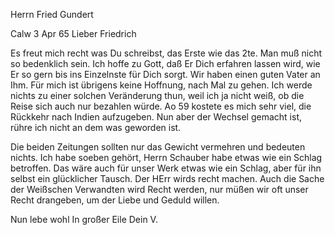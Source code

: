 Herrn Fried Gundert

 Calw 3 Apr 65
Lieber Friedrich

Es freut mich recht was Du schreibst, das Erste wie das 2te. Man muß nicht so bedenklich sein. Ich hoffe zu Gott, daß Er Dich erfahren lassen wird, wie Er so gern bis ins Einzelnste für Dich sorgt. Wir haben einen guten Vater an Ihm. Für mich ist übrigens keine Hoffnung, nach Mal zu gehen. Ich werde nichts zu einer solchen Veränderung thun, weil ich ja nicht weiß, ob die Reise sich auch nur bezahlen würde. Ao 59 kostete es mich sehr viel, die Rückkehr nach Indien aufzugeben. Nun aber der Wechsel gemacht ist, rühre ich nicht an dem was geworden ist.

Die beiden Zeitungen sollten nur das Gewicht vermehren und bedeuten nichts. 
Ich habe soeben gehört, Herrn Schauber habe etwas wie ein Schlag betroffen. Das wäre auch für unser Werk etwas wie ein Schlag, aber für ihn selbst ein glücklicher Tausch. Der HErr wirds recht machen. Auch die Sache der Weißschen Verwandten wird Recht werden, nur müßen wir oft unser Recht drangeben, um der Liebe und Geduld willen.

 Nun lebe wohl
 In großer Eile
 Dein V.

